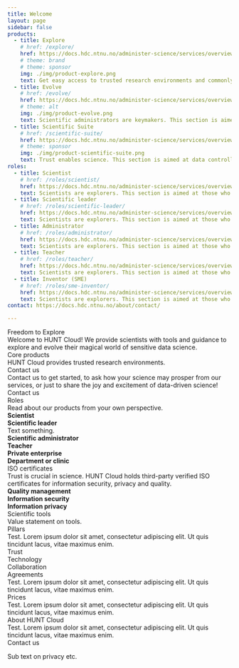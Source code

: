 ```yaml
---
title: Welcome
layout: page
sidebar: false
products:
  - title: Explore
    # href: /explore/
    href: https://docs.hdc.ntnu.no/administer-science/services/overview/
    # theme: brand
    # theme: sponsor
    img: ./img/product-explore.png
    text: Get easy access to trusted research environments and commonly used tools with our Explore package.
  - title: Evolve
    # href: /evolve/
    href: https://docs.hdc.ntnu.no/administer-science/services/overview/
    # theme: alt
    img: ./img/product-evolve.png
    text: Scientific administrators are keymakers. This section is aimed at administrators that enables scientific explorations.
  - title: Scientific Suite
    # href: /scientific-suite/
    href: https://docs.hdc.ntnu.no/administer-science/services/overview/
    # theme: sponsor
    img: ./img/product-scientific-suite.png
    text: Trust enables science. This section is aimed at data controllers and scientific centers that guides the development of HUNT Cloud.
roles:
  - title: Scientist
    # href: /roles/scientist/
    href: https://docs.hdc.ntnu.no/administer-science/services/overview/
    text: Scientists are explorers. This section is aimed at those who...
  - title: Scientific leader
    # href: /roles/scientific-leader/
    href: https://docs.hdc.ntnu.no/administer-science/services/overview/
    text: Scientists are explorers. This section is aimed at those who...
  - title: Administrator
    # href: /roles/administrator/
    href: https://docs.hdc.ntnu.no/administer-science/services/overview/
    text: Scientists are explorers. This section is aimed at those who...
  - title: Teacher
    # href: /roles/teacher/
    href: https://docs.hdc.ntnu.no/administer-science/services/overview/
    text: Scientists are explorers. This section is aimed at those who...
  - title: Inventor (SME)
    # href: /roles/sme-inventor/
    href: https://docs.hdc.ntnu.no/administer-science/services/overview/
    text: Scientists are explorers. This section is aimed at those who...
contact: https://docs.hdc.ntnu.no/about/contact/

---
```


<!-- <script setup></script> -->

<div class="hc-home-page">
  <div class="hc-header">
    <div class="hc-header-img"></div>
  </div>

<!-- Block: Freedom to explore -->

  <div class="hc-block">
    <div class="hc-block-container">
      <div class="hc-title-main">
        Freedom to Explore
      </div>
      <div class="hc-subtitle-main">
        Welcome to HUNT Cloud! We provide scientists with tools and guidance to explore and evolve their magical world of sensitive data science.
      </div>
    </div>
  </div>

<!-- Block: Core products -->
<!-- Content: In this page header -->

  <div class="hc-block">
    <div class="hc-block-container">
      <div class="hc-container-title">
        Core products
      </div>
      <div class="hc-container-subtitle">
      HUNT Cloud provides trusted research environments.
      </div>
      <ProductSlider :products="$frontmatter.products" />
    </div>
  </div>

<!-- Block: Contact us -->

  <div class="hc-block">
    <div class="hc-block-container">
      <div class="hc-container-title">
        Contact us
      </div>
      <div class="hc-container-subtitle">
        Contact us to get started, to ask how your science may prosper from our services, or just to share the joy and excitement of data-driven science!
      </div>
      <div class="hc-section">
        <v-btn rounded="1" size="x-large" target="_blank" :href="$frontmatter.contact">Contact us</v-btn>
      </div>
    </div>
  </div>

<!-- Block: Roles -->
<!-- Content: In this page header -->

  <div class="hc-block">
    <div class="hc-block-container">
      <div class="hc-container-title">
        Roles
      </div>
      <div class="hc-container-subtitle">
        Read about our products from your own perspective.
      </div>
      <div class="hc-row">
        <div class="hc-col">
          <b>Scientist</b>
        </div>
        <div class="hc-col">
          <b>Scientific leader</b><br>
          Text something.
        </div>
        <div class="hc-col">
          <b>Scientific administrator</b>
        </div>
        <div class="hc-col">
          <b>Teacher</b>
        </div>
        <div class="hc-col">
          <b>Private enterprise</b>
        </div>
        <div class="hc-col">
          <b>Department or clinic</b>
        </div>
      </div>
<!--      <RoleSlider :roles="$frontmatter.roles" /> -->
    </div>
  </div>


<!-- Content: ISO -->

  <div class="hc-block">
    <div class="hc-block-container">
      <div class="hc-container-title">
        ISO certificates
      </div>
      <div class="hc-container-subtitle">
        Trust is crucial in science. HUNT Cloud holds third-party verified ISO certificates for information security, privacy and quality.
      </div>
      <div class="hc-row">
        <div class="hc-col">
          <b>Quality management</b>
        </div>
        <div class="hc-col">
          <b>Information security</b>
        </div>
        <div class="hc-col">
          <b>Information privacy</b>
        </div>
      </div>
    </div>
  </div>


<!-- Content: Scientific tools -->

  <div class="hc-block">
    <div class="hc-block-container">
      <div class="hc-container-title">
        Scientific tools
      </div>
      <div class="hc-container-subtitle">
        Value statement on tools.
      </div>
      <ToolsSlider />
    </div>
  </div>

<!-- Block: Pillars -->

  <div class="hc-block">
    <div class="hc-block-container">
      <div class="hc-container-title">
        Pillars
      </div>
      <div class="hc-container-subtitle">
        Test. Lorem ipsum dolor sit amet, consectetur adipiscing elit. Ut quis tincidunt lacus, vitae maximus enim.
      </div>
      <div class="hc-row">
        <div class="hc-col">
          Trust
        </div>
        <div class="hc-col">
          Technology
        </div>
        <div class="hc-col">
          Collaboration
        </div>
      </div>
    </div>
  </div>

<!-- Block: Agreements -->

  <div class="hc-block">
    <div class="hc-block-container">
      <div class="hc-container-title">
        Agreements
      </div>
      <div class="hc-container-subtitle">
        Test. Lorem ipsum dolor sit amet, consectetur adipiscing elit. Ut quis tincidunt lacus, vitae maximus enim.
      </div>
    </div>
  </div>


<!-- Block: Prices -->

  <div class="hc-block">
    <div class="hc-block-container">
      <div class="hc-container-title">
        Prices
      </div>
      <div class="hc-container-subtitle">
        Test. Lorem ipsum dolor sit amet, consectetur adipiscing elit. Ut quis tincidunt lacus, vitae maximus enim.
      </div>
    </div>
  </div>


<!-- Block: About HUNT -->

  <div class="hc-block">
    <div class="hc-block-container">
      <div class="hc-container-title">
        About HUNT Cloud
      </div>
      <div class="hc-container-subtitle">
        Test. Lorem ipsum dolor sit amet, consectetur adipiscing elit. Ut quis tincidunt lacus, vitae maximus enim.
      </div>
      <div class="hc-section">
        <v-btn rounded="1" size="x-large" target="_blank" :href="$frontmatter.contact">Contact us</v-btn>
      </div>
    </div>
  </div>


<!-- Block: Bottom text -->

  <div class="hc-block hc-grey-block">
    <div class="hc-block-container">
      <p>
        Sub text on privacy etc.
      </p>
    </div>
  </div>

</div>


<style scoped>

/* CSS scoped specifically to this page */

</style>

